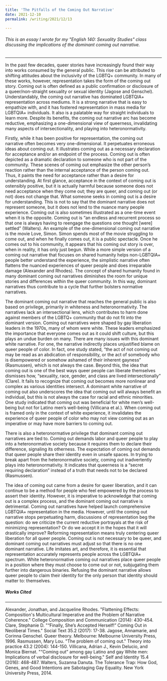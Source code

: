 ```yaml
---
title: 'The Pitfalls of the Coming Out Narrative'
date: 2021-12-10
permalink: /writing/2021/12/13

---
```

###### This is an essay I wrote for my "English 140: Sexuality Studies" class discussing the implications of the dominant coming out narrative.
----

In the past few decades, queer stories have increasingly found their way into works consumed by the general public. This rise can be attributed to shifting attitudes about the inclusivity of the LGBTQ+ community. In many of these works, however, representation takes the form of the coming out story. Coming out is often defined as a public confirmation or disclosure of a queer/non-straight sexuality or sexual identity (Jagose and Genschel). Understandably, the coming out narrative has dominated LGBTQIA+ representation across mediums. It is a strong narrative that is easy to empathize with, and it has fostered representation in mass media for LGBTQIA+ individuals. It also is a palatable way for straight individuals to learn more. Despite its benefits, the coming out narrative arc has become reductive, emphasizing a one-dimensional view of queerness, invalidating many aspects of intersectionality, and playing into heteronormativity.

Firstly, while it has been positive for representation, the coming out narrative often becomes very one-dimensional. It perpetuates erroneous ideas about coming out. It illustrates coming out as a necessary declaration for acceptance and/or an endpoint of the process. Coming out is often depicted as a dramatic declaration to someone who is not part of the community. These scenes of coming out emphasize the other person’s reaction rather than the internal acceptance of the person coming out. Thus, it paints the need for acceptance rather than a desire for understanding. At first glance, acceptance in the context of coming out is ostensibly positive, but it is actually harmful because someone does not need acceptance when they come out; they are queer, and coming out (or not) does not change that. What someone seeks in coming out is a desire for understanding. This is not to say that the dominant narrative does not represent someone, but it does not lend to the nuance many people experience. Coming out is also sometimes illustrated as a one-time event when it is the opposite. Coming out is “an endless and recurrent process so that one is always having to reengage the questions one thought [were] settled” (Walters). An example of the one-dimensional coming out narrative is the movie Love, Simon. Simon spends most of the movie struggling to come out, and when he finally comes out, it is a public spectacle. Once he comes out to his community, it appears that his coming out story is over, when in reality, it has only just begun. While a more simple version of a coming out narrative that focuses on shared humanity helps non-LGBTQIA+ people better understand the experience, the simplistic narrative often flattens the nuanced experiences of queer people and does irreparable damage (Alexander and Rhodes). The concept of shared humanity found in many dominant coming out narratives diminishes the room for unique stories and differences within the queer community. In this way, dominant narratives thus contribute to a cycle that further bolsters normative narratives. 

The dominant coming out narrative that reaches the general public is also based on privilege, primarily in whiteness and heteronormativity. The narratives lack an intersectional lens, which contributes to harm done against members of the LGBTQ+ community that do not fit into the dominant version. Coming out narratives were shaped by gay liberation leaders in the 1970s, many of whom were white. These leaders emphasized the importance that everyone comes out as it could shift culture, but this plays an undue burden on many.  There are many issues with this dominant white narrative. For one, the narrative indirectly places unjustified blame on queer people of color. In fact, one study stated, “the act of not coming out may be read as an abdication of responsibility, or the act of somebody who is disempowered or somehow ashamed of their inherent gayness” (Rasmussen), which is not always the case. Beyond this, the idea that coming out is one of the best ways queer people can liberate themselves dismisses how, “sexuality, race, gender, and class are lived intersectionally” (Clare). It fails to recognize that coming out becomes more nonlinear and complex as various identities intersect. A dominant white narrative of coming out also underscores the idea that coming out will always benefit an individual, but this is not always the case for racial and ethnic minorities. One study indicated that coming out was beneficial for white men’s well-being but not for Latino men’s well-being (Villicana et al.). When coming out is framed only in the context of white experience, it invalidates the experience of queer people of color who may not view coming out as an imperative or may have more barriers to coming out. 

There is also a heteronormative privilege that dominant coming out narratives are tied to. Coming out demands labor and queer people to play into a heteronormative society because it requires them to declare their difference, signaling its otherness. The expectation of coming out demands that queer people share their identity even in unsafe spaces. In trying to break apart from the heteronormative society, coming out inadvertently plays into heteronormativity. It indicates that queerness is a “secret requiring declaration” instead of a truth that needs not to be declared (Rasmussen). 

The idea of coming out came from a desire for queer liberation, and it can continue to be a method for people who feel empowered by the process to assert their identity. However, it is imperative to acknowledge that coming out is a complex process, and the dominant coming out narrative is detrimental. Coming out narratives have helped launch comprehensive LGBTQIA+ representation in the media. However, until the coming out narrative stops perpetuating harm, discussions of representation beg the question: do we criticize the current reductive portrayals at the risk of minimizing representation? Or do we accept it in the hopes that it will drastically improve? Reforming representation means truly centering queer liberation for all queer people. Coming out is not necessary to be queer, and dominant coming out narratives must adjust so that there is no one dominant narrative. Life imitates art, and therefore, it is essential that representation accurately represents people across the LGBTQIA+ spectrum. White heteronormative coming out narratives place queer people in a position where they must choose to come out or not, subjugating them further into dangerous binaries. Refusing the dominant narrative allows queer people to claim their identity for the only person that identity should matter to: themselves.

##### Works Cited
----
Alexander, Jonathan, and Jacqueline Rhodes. "Flattening Effects: Composition's Multicultural Imperative and the Problem of Narrative Coherence." College Composition and Communication (2014): 430-454.
Clare, Stephanie D. "“Finally, She’s Accepted Herself!” Coming Out in Neoliberal Times." Social Text 35.2 (2017): 17-38.
Jagose, Annamarie, and Corinna Genschel. Queer theory. Melbourne: Melbourne University Press, 1996.
Rasmussen, Mary Lou. "The problem of coming out." Theory into practice 43.2 (2004): 144-150.
Villicana, Adrian J., Kevin Delucio, and Monica Biernat. "“Coming out” among gay Latino and gay White men: Implications of verbal disclosure for well-being." Self and Identity 15.4 (2016): 468-487.
Walters, Suzanna Danuta. The Tolerance Trap: How God, Genes, and Good Intentions are Sabotaging Gay Equality. New York University Press, 2014.
